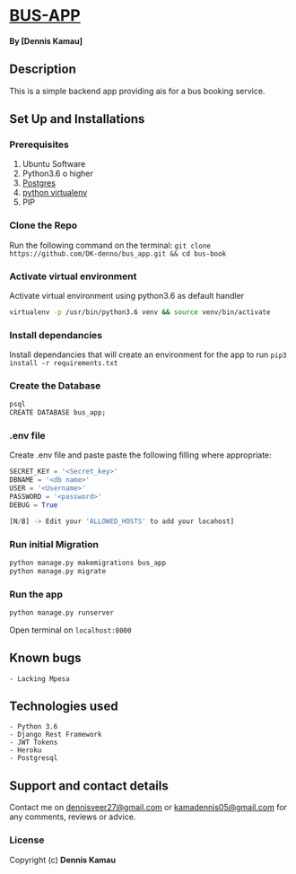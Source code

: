 # [BUS-APP](https://buupasss.herokuapp.com/)
#### By **[Dennis Kamau]**

## Description
This is a simple backend app providing ais for a bus booking service.

## Set Up and Installations

### Prerequisites
1. Ubuntu Software
2. Python3.6 o higher
3. [Postgres](https://www.postgresql.org/download/)
4. [python virtualenv](https://gist.github.com/Geoyi/d9fab4f609e9f75941946be45000632b)
5. PIP

### Clone the Repo
Run the following command on the terminal:
`git clone https://github.com/DK-denno/bus_app.git && cd bus-book`

### Activate virtual environment
Activate virtual environment using python3.6 as default handler
```bash
virtualenv -p /usr/bin/python3.6 venv && source venv/bin/activate
```

### Install dependancies
Install dependancies that will create an environment for the app to run
`pip3 install -r requirements.txt`

### Create the Database
```bash
psql
CREATE DATABASE bus_app;
```
### .env file
Create .env file and paste paste the following filling where appropriate:
```python
SECRET_KEY = '<Secret_key>'
DBNAME = '<db name>'
USER = '<Username>'
PASSWORD = '<password>'
DEBUG = True

[N/B] -> Edit your 'ALLOWED_HOSTS' to add your locahost]

```
### Run initial Migration
```bash
python manage.py makemigrations bus_app
python manage.py migrate
```

### Run the app
```bash
python manage.py runserver
```
Open terminal on `localhost:8000`

## Known bugs
    - Lacking Mpesa

## Technologies used
    - Python 3.6
    - Django Rest Framework
    - JWT Tokens
    - Heroku
    - Postgresql

## Support and contact details
Contact me on dennisveer27@gmail.com or kamadennis05@gmail.com for any comments, reviews or advice.

### License
Copyright (c) **Dennis Kamau**
